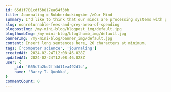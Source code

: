 ```yaml
---
id: 65d1f701cdf5b817ea64f3bb
title: Journaling = Rubberducking<br />Our Mind
summary: I'd like to think that our minds are processing systems with powerful algorithm to recognize pattern.<br/><br/>Sometimes it learns to jump into the wrong conclusions and delivers us to a scary place that is difficult to claw from.
slug: nonreturnable-fees-and-grey-area-of-spending
blogpostImg: /my-mini-blog/blogpost_img/default.jpg
blogthumbImg: /my-mini-blog/blogthumb_img/default.jpg
bannerImg: /my-mini-blog/banner_img/default.jpg
content: Insert long sentences here, 26 characters at minimum.
tags: ['computer science', 'journaling']
createdAt: 2024-02-24T12:08:46.028Z
updatedAt: 2024-02-24T12:08:46.028Z
user: {
    _id: '655c7a2bd2ffdd11ea492d1c',
    name: 'Barry T. Quokka',
}
commentCount: 0
---
```

